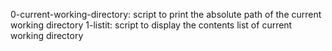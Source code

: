 0-current-working-directory: script to print the absolute path of the current working directory
1-listit: script to display the contents list of current working directory

